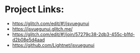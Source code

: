 # Project Links:
 * https://glitch.com/edit/#!/jsvuegunui
 * https://jsvuegunui.glitch.me/
 * https://glitch.com/edit/#!/join/57279c38-2db3-455c-b1fd-d2b08e5d4aad
 * https://github.com/Lightnet/jsvuegunui